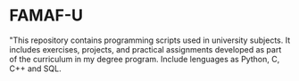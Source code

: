 # FAMAF-U
"This repository contains programming scripts used in university subjects. It includes exercises, projects, and practical assignments developed as part of the curriculum in my degree program. 
Include lenguages as Python, C, C++ and SQL.
